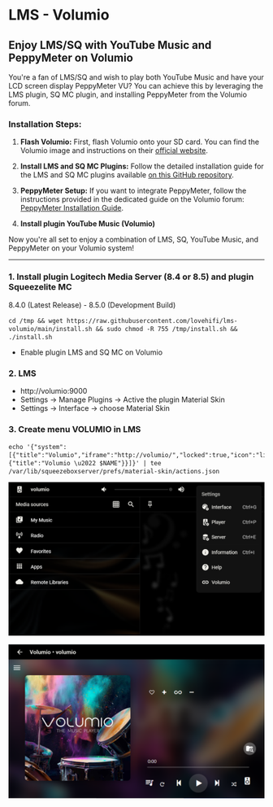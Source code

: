 # LMS - Volumio
## Enjoy LMS/SQ with YouTube Music and PeppyMeter on Volumio

You're a fan of LMS/SQ and wish to play both YouTube Music and have your LCD screen display PeppyMeter VU? You can achieve this by leveraging the LMS plugin, SQ MC plugin, and installing PeppyMeter from the Volumio forum.

### Installation Steps:

1. **Flash Volumio:**
   First, flash Volumio onto your SD card. You can find the Volumio image and instructions on their [official website](https://volumio.org/).

2. **Install LMS and SQ MC Plugins:**
   Follow the detailed installation guide for the LMS and SQ MC plugins available [on this GitHub repository](https://github.com/lovehifi/lms-volumio).

3. **PeppyMeter Setup:**
   If you want to integrate PeppyMeter, follow the instructions provided in the dedicated guide on the Volumio forum: [PeppyMeter Installation Guide](https://community.volumio.com/t/project-with-peppymeter-screensaver-plugin-for-volumio-v2-9xx-and-3-0xx-buster/45862/2644).

4. **Install plugin YouTube Music (Volumio)**

Now you're all set to enjoy a combination of LMS, SQ, YouTube Music, and PeppyMeter on your Volumio system!
>
--------------------------------------------

### 1. Install plugin Logitech Media Server (8.4 or 8.5) and plugin Squeezelite MC
8.4.0 (Latest Release) - 8.5.0 (Development Build) 
```
cd /tmp && wget https://raw.githubusercontent.com/lovehifi/lms-volumio/main/install.sh && sudo chmod -R 755 /tmp/install.sh && ./install.sh
```
- Enable plugin LMS and SQ MC on Volumio


### 2. LMS

- http://volumio:9000
- Settings -> Manage Plugins -> Active the plugin Material Skin
- Settings -> Interface -> choose Material Skin

### 3. Create menu VOLUMIO in LMS
```
echo '{"system":[{"title":"Volumio","iframe":"http://volumio/","locked":true,"icon":"link","toolbar":{"title":"Volumio \u2022 $NAME"}}]}' | tee /var/lib/squeezeboxserver/prefs/material-skin/actions.json
```

![Screenshot](Logitech%20Media%20Server-Volumio.png)

![Screenshot](Logitech%20Media%20Server-Volumio-2.png)
